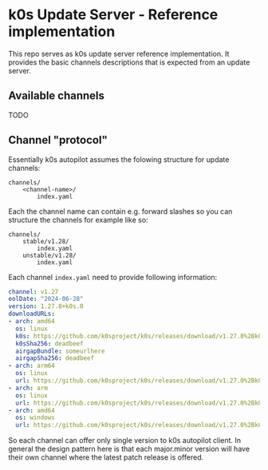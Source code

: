 # k0s Update Server - Reference implementation

This repo serves as k0s update server reference implementation. It provides the basic channels descriptions that is expected from an update server.

## Available channels

TODO
## Channel "protocol"

Essentially k0s autopilot assumes the folowing structure for update channels:

```text
channels/
    <channel-name>/
        index.yaml
```

Each the channel name can contain e.g. forward slashes so you can structure the channels for example like so:

```text
channels/
    stable/v1.28/
        index.yaml
    unstable/v1.28/
        index.yaml
```

Each channel `index.yaml` need to provide following information:

```yaml
channel: v1.27
eolDate: "2024-06-28"
version: 1.27.8+k0s.0
downloadURLs:
- arch: amd64
  os: linux
  k0s: https://github.com/k0sproject/k0s/releases/download/v1.27.0%2Bk0s.0/k0s-v1.27.0+k0s.0-amd64
  k0sSha256: deadbeef
  airgapBundle: someurlhere
  airgapSha256: deadbeef
- arch: arm64
  os: linux
  url: https://github.com/k0sproject/k0s/releases/download/v1.27.0%2Bk0s.0/k0s-v1.27.0+k0s.0-arm64
- arch: arm
  os: linux
  url: https://github.com/k0sproject/k0s/releases/download/v1.27.0%2Bk0s.0/k0s-v1.27.0+k0s.0-arm
- arch: amd64
  os: windows
  url: https://github.com/k0sproject/k0s/releases/download/v1.27.0%2Bk0s.0/k0s-v1.27.0+k0s.0-amd64.exe
```

So each channel can offer only single version to k0s autopilot client. In general the design pattern here is that each major.minor version will have their own channel where the latest patch release is offered.
